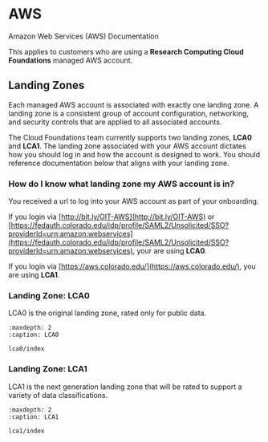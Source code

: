 # AWS

Amazon Web Services (AWS) Documentation

This applies to customers who are using a **Research Computing Cloud Foundations** managed AWS account.

## Landing Zones

Each managed AWS account is associated with exactly one landing zone. A landing zone is a consistent group of account configuration, networking, and security controls that are applied to all associated accounts.

The Cloud Foundations team currently supports two landing zones, **LCA0** and **LCA1**. The landing zone associated with your AWS account dictates how you should log in and how the account is designed to work. You should reference documentation below that aligns with your landing zone.

### How do I know what landing zone my AWS account is in?

You received a url to log into your AWS account as part of your onboarding.

If you login via [http://bit.ly/OIT-AWS](http://bit.ly/OIT-AWS) or [https://fedauth.colorado.edu/idp/profile/SAML2/Unsolicited/SSO?providerId=urn:amazon:webservices](https://fedauth.colorado.edu/idp/profile/SAML2/Unsolicited/SSO?providerId=urn:amazon:webservices), your are using **LCA0**.

If you login via [https://aws.colorado.edu/](https://aws.colorado.edu/), you are using **LCA1**.

### Landing Zone: LCA0

LCA0 is the original landing zone, rated only for public data.

```{toctree}
:maxdepth: 2
:caption: LCA0

lca0/index

```

### Landing Zone: LCA1

LCA1 is the next generation landing zone that will be rated to support a variety of data classifications.

```{toctree}
:maxdepth: 2
:caption: LCA1

lca1/index

```
